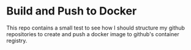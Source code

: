 # Build and Push to Docker

This repo contains a small test to see how I should structure my github repositories to create and push a docker image to github's container registry. 


